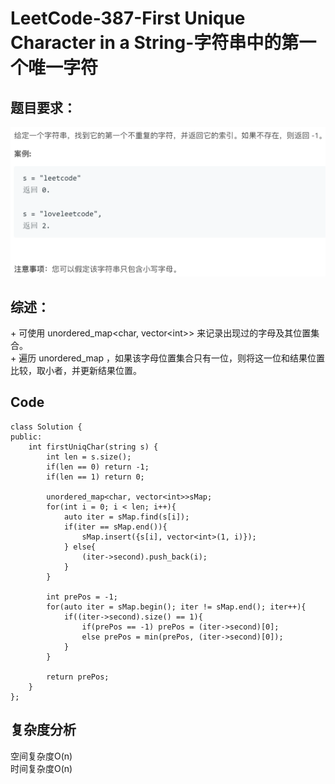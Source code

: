 # LeetCode-387-First Unique Character in a String-字符串中的第一个唯一字符

## 题目要求：
![avatar](https://github.com/JakeChanFangZiyuan20/MyLeetCode/blob/master/img/387.png)

## 综述：  
\+ 可使用 unordered_map<char, vector\<int>> 来记录出现过的字母及其位置集合。  
\+ 遍历 unordered_map ，如果该字母位置集合只有一位，则将这一位和结果位置比较，取小者，并更新结果位置。  

## Code
```
class Solution {
public:
    int firstUniqChar(string s) {
        int len = s.size();
        if(len == 0) return -1;
        if(len == 1) return 0;

        unordered_map<char, vector<int>>sMap;
        for(int i = 0; i < len; i++){
            auto iter = sMap.find(s[i]);
            if(iter == sMap.end()){
                sMap.insert({s[i], vector<int>(1, i)});
            } else{
                (iter->second).push_back(i);
            }
        }

        int prePos = -1;
        for(auto iter = sMap.begin(); iter != sMap.end(); iter++){
            if((iter->second).size() == 1){
                if(prePos == -1) prePos = (iter->second)[0];
                else prePos = min(prePos, (iter->second)[0]);
            }
        }

        return prePos;
    }
};
```


## 复杂度分析
空间复杂度O(n)  
时间复杂度O(n)

